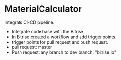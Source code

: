 # MaterialCalculator
Integrats CI-CD pipeline.

- Integrate code base with the Bitrise
- In Bitrise created a workflow and add trigger points.
- trigger points for pull request and push request.
- pull request: master 
- Push request: any branch to dev branch.
"bitrise.io"

